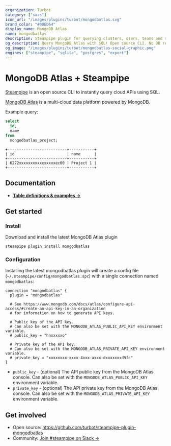 ```yaml
---
organization: Turbot
category: ["saas"]
icon_url: "/images/plugins/turbot/mongodbatlas.svg"
brand_color: "#00ED64"
display_name: MongoDB Atlas
name: mongodbatlas
description: Steampipe plugin for querying clusters, users, teams and more from MongoDB Atlas.
og_description: Query MongoDB Atlas with SQL! Open source CLI. No DB required.
og_image: "/images/plugins/turbot/mongodbatlas-social-graphic.png"
engines: ["steampipe", "sqlite", "postgres", "export"]
---
```


# MongoDB Atlas + Steampipe

[Steampipe](https://steampipe.io) is an open source CLI to instantly query cloud APIs using SQL.

[MongoDB Atlas](https://www.mongodb.com/atlas) is a multi-cloud data platform powered by MongoDB.

Example query:

```sql
select
  id,
  name
from
  mongodbatlas_project;
```

```
+--------------------------+-----------+
| id                       | name      |
+--------------------------+-----------+
| 6272xxxxxxxxxxxxxxxxec00 | Project 1 |
+--------------------------+-----------+
```

## Documentation

- **[Table definitions & examples →](/plugins/turbot/mongodbatlas/tables)**

## Get started

### Install

Download and install the latest MongoDB Atlas plugin

```bash
steampipe plugin install mongodbatlas
```

### Configuration

Installing the latest mongodbatlas plugin will create a config file (`~/.steampipe/config/mongodbatlas.spc`) with a single connection named `mongodbatlas`:

```hcl
connection "mongodbatlas" {
  plugin = "mongodbatlas"

  # See https://www.mongodb.com/docs/atlas/configure-api-access/#create-an-api-key-in-an-organization
  # for information on how to generate API keys.

  # Public key of the API key.
  # Can also be set with the MONGODB_ATLAS_PUBLIC_API_KEY environment variable.
  # public_key = "hnxxxxxo"

  # Private key of the API key.
  # Can also be set with the MONGODB_ATLAS_PRIVATE_API_KEY environment variable.
  # private_key = "xxxxxxxx-xxxx-4xxx-axxx-dxxxxxxxd9fc"
}
```

- `public_key` - (optional) The API public key from the MongoDB Atlas console. Can also be set with the `MONGODB_ATLAS_PUBLIC_API_KEY` environment variable.
- `private_key` - (optional) The API private key from the MongoDB Atlas console. Can also be set with the `MONGODB_ATLAS_PRIVATE_API_KEY` environment variable.

## Get involved

- Open source: https://github.com/turbot/steampipe-plugin-mongodbatlas
- Community: [Join #steampipe on Slack →](https://turbot.com/community/join)
